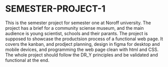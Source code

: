 # SEMESTER-PROJECT-1

This is the semester project for semester one at Noroff university. The project has a brief for a community sciense museum, and the main audience is young scientist, schools and their parants. The project is supposed to showcase the productsion process of a functional web page. It covers the kanban, and prodject planning, design in figma for desktop and mobile devices, and programming the web page clean with html and CSS. The whole project should follow the DR_Y principles and be validated and functional at the end. 
